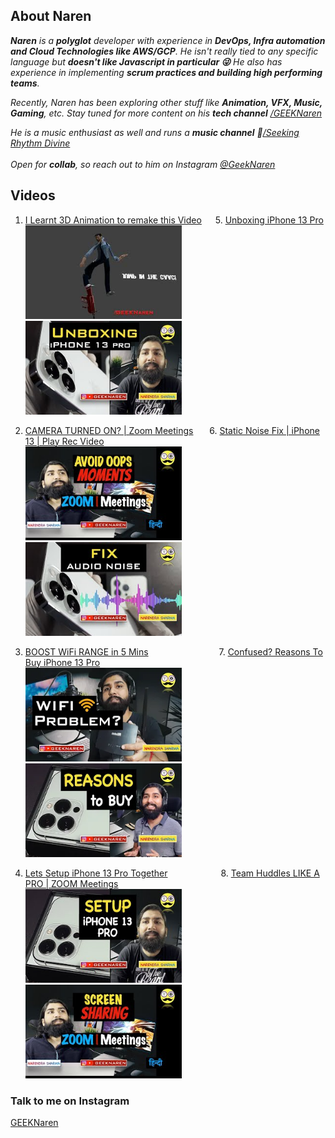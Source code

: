 ## About Naren

<i><b>Naren</b> is a <b>polyglot</b> developer with experience in <b>DevOps, Infra automation and Cloud Technologies like AWS/GCP</b>. He isn't really tied to any specific language but <b>doesn't like Javascript in particular :stuck_out_tongue_winking_eye:</b> 
He also has experience in implementing <b>scrum practices and building high performing teams</b>.</i>

<i>Recently, Naren has been exploring other stuff like <b>Animation, VFX, Music, Gaming</b>, etc.
Stay tuned for more content on his <b>tech channel</b> [/GEEKNaren](https://youtube.com/channel/UC9b5HjeayKls3UqSjTGRYMQ)</i>

<i>He is a music enthusiast as well and runs a <b>music channel</b> :guitar:[/Seeking Rhythm Divine](https://youtube.com/c/SeekingRhythmDivine)<br/><br/>
Open for <b>collab</b>, so reach out to him on Instagram [@GeekNaren](https://instagram.com/geeknaren)</i>

## Videos

1. [I Learnt 3D Animation to remake this Video](https://youtu.be/HOrMFuHGs5M) &emsp; 5. [Unboxing iPhone 13 Pro](https://youtu.be/mqQ4xzKmULU)<br/>
   [<img src="assets/images/thumbs/i-learnt-3d-animation.jpg" width="250" height="150"/>](https://youtu.be/HOrMFuHGs5M) &emsp;&emsp;&emsp;&emsp;&emsp;&emsp; [<img src="assets/images/thumbs/unboxing-iphone-13-pro.jpg" width="250" height="150"/>](https://youtu.be/mqQ4xzKmULU)

2. [CAMERA TURNED ON? | Zoom Meetings](https://youtu.be/dH2KzFxuD_M) &emsp;&nbsp; 6. [Static Noise Fix | iPhone 13 | Play Rec Video](https://youtu.be/QgxViasTjqs)<br/>
   [<img src="assets/images/thumbs/oops-moments-zoom.jpg" width="250" height="150"/>](https://youtu.be/dH2KzFxuD_M) &emsp;&emsp;&emsp;&emsp;&emsp;&emsp; [<img src="assets/images/thumbs/static-noise-fix.jpg" width="250" height="150"/>](https://youtu.be/QgxViasTjqs)

3. [BOOST WiFi RANGE in 5 Mins](https://youtu.be/Pp8jHMgaUPU) &emsp;&emsp;&emsp;&emsp;&emsp;&emsp;&emsp;&ensp; 7. [Confused? Reasons To Buy iPhone 13 Pro](https://youtu.be/Mx4ZBJLvSrg)<br/>
   [<img src="assets/images/thumbs/boost-wifi-in-5mins.webp" width="250" height="150"/>](https://youtu.be/Pp8jHMgaUPU) &emsp;&emsp;&emsp;&emsp;&emsp;&emsp; [<img src="assets/images/thumbs/reasons-to-buy-iphone-13-pro.webp" width="250" height="150"/>](https://youtu.be/Mx4ZBJLvSrg)

4. [Lets Setup iPhone 13 Pro Together](https://youtu.be/HK_n4K_Nudo) &emsp;&emsp;&emsp;&emsp;&emsp;&ensp; 8. [Team Huddles LIKE A PRO | ZOOM Meetings](https://youtu.be/WEUtGnARSEA)<br/>
   [<img src="assets/images/thumbs/setup-iphone-13-pro.jpg" width="250" height="150"/>](https://youtu.be/HK_n4K_Nudo) &emsp;&emsp;&emsp;&emsp;&emsp;&emsp; [<img src="assets/images/thumbs/screen-sharing-zoom.jpg" width="250" height="150"/>](https://youtu.be/WEUtGnARSEA)


### Talk to me on Instagram
[GEEKNaren](instagram.com/geeknaren)

